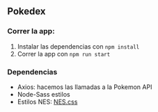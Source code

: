 ## Pokedex

### Correr la app:

1. Instalar las dependencias con `npm install`
2. Correr la app con `npm run start`

### Dependencias

- Axios: hacemos las llamadas a la Pokemon API
- Node-Sass estilos
- Estilos NES: [NES.css](https://nostalgic-css.github.io/NES.css/)